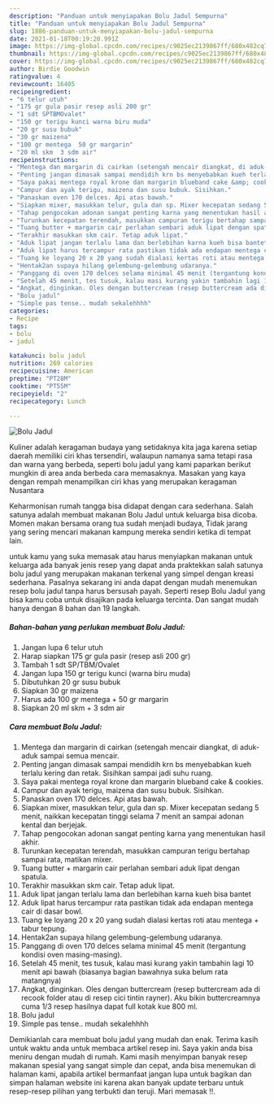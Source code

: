 ```yaml
---
description: "Panduan untuk menyiapakan Bolu Jadul Sempurna"
title: "Panduan untuk menyiapakan Bolu Jadul Sempurna"
slug: 1886-panduan-untuk-menyiapakan-bolu-jadul-sempurna
date: 2021-01-18T00:19:20.991Z
image: https://img-global.cpcdn.com/recipes/c9025ec2139867ff/680x482cq70/bolu-jadul-foto-resep-utama.jpg
thumbnail: https://img-global.cpcdn.com/recipes/c9025ec2139867ff/680x482cq70/bolu-jadul-foto-resep-utama.jpg
cover: https://img-global.cpcdn.com/recipes/c9025ec2139867ff/680x482cq70/bolu-jadul-foto-resep-utama.jpg
author: Birdie Goodwin
ratingvalue: 4
reviewcount: 16405
recipeingredient:
- "6 telur utuh"
- "175 gr gula pasir resep asli 200 gr"
- "1 sdt SPTBMOvalet"
- "150 gr terigu kunci warna biru muda"
- "20 gr susu bubuk"
- "30 gr maizena"
- "100 gr mentega  50 gr margarin"
- "20 ml skm  3 sdm air"
recipeinstructions:
- "Mentega dan margarin di cairkan (setengah mencair diangkat, di aduk-aduk sampai semua mencair."
- "Penting jangan dimasak sampai mendidih krn bs menyebabkan kueh terlalu kering dan retak. Sisihkan sampai jadi suhu ruang."
- "Saya pakai mentega royal krone dan margarin blueband cake &amp; cookies."
- "Campur dan ayak terigu, maizena dan susu bubuk. Sisihkan."
- "Panaskan oven 170 delces. Api atas bawah."
- "Siapkan mixer, masukkan telur, gula dan sp. Mixer kecepatan sedang 5 menit, naikkan kecepatan tinggi selama 7 menit an sampai adonan kental dan berjejak."
- "Tahap pengocokan adonan sangat penting karna yang menentukan hasil akhir."
- "Turunkan kecepatan terendah, masukkan campuran terigu bertahap sampai rata, matikan mixer."
- "Tuang butter + margarin cair perlahan sembari aduk lipat dengan spatula."
- "Terakhir masukkan skm cair. Tetap aduk lipat."
- "Aduk lipat jangan terlalu lama dan berlebihan karna kueh bisa bantet"
- "Aduk lipat harus tercampur rata pastikan tidak ada endapan mentega cair di dasar bowl."
- "Tuang ke loyang 20 x 20 yang sudah dialasi kertas roti atau mentega + tabur tepung."
- "Hentak2an supaya hilang gelembung-gelembung udaranya."
- "Panggang di oven 170 delces selama minimal 45 menit (tergantung kondisi oven masing-masing)."
- "Setelah 45 menit, tes tusuk, kalau masi kurang yakin tambahin lagi 10 menit api bawah (biasanya bagian bawahnya suka belum rata matangnya)"
- "Angkat, dinginkan. Oles dengan buttercream (resep buttercream ada di recook folder atau di resep cici tintin rayner). Aku bikin buttercreamnya cuma 1/3 resep hasilnya dapat full kotak kue 800 ml."
- "Bolu jadul"
- "Simple pas tense.. mudah sekalehhhh"
categories:
- Recipe
tags:
- bolu
- jadul

katakunci: bolu jadul 
nutrition: 269 calories
recipecuisine: American
preptime: "PT28M"
cooktime: "PT55M"
recipeyield: "2"
recipecategory: Lunch

---
```



![Bolu Jadul](https://img-global.cpcdn.com/recipes/c9025ec2139867ff/680x482cq70/bolu-jadul-foto-resep-utama.jpg)

Kuliner adalah keragaman budaya yang setidaknya kita jaga karena setiap daerah memiliki ciri khas tersendiri, walaupun namanya sama tetapi rasa dan warna yang berbeda, seperti bolu jadul yang kami paparkan berikut mungkin di area anda berbeda cara memasaknya. Masakan yang kaya dengan rempah menampilkan ciri khas yang merupakan keragaman Nusantara

Keharmonisan rumah tangga bisa didapat dengan cara sederhana. Salah satunya adalah membuat makanan Bolu Jadul untuk keluarga bisa dicoba. Momen makan bersama orang tua sudah menjadi budaya, Tidak jarang yang sering mencari makanan kampung mereka sendiri ketika di tempat lain.



untuk kamu yang suka memasak atau harus menyiapkan makanan untuk keluarga ada banyak jenis resep yang dapat anda praktekkan salah satunya bolu jadul yang merupakan makanan terkenal yang simpel dengan kreasi sederhana. Pasalnya sekarang ini anda dapat dengan mudah menemukan resep bolu jadul tanpa harus bersusah payah.
Seperti resep Bolu Jadul yang bisa kamu coba untuk disajikan pada keluarga tercinta. Dan sangat mudah hanya dengan 8 bahan dan 19 langkah.


<!--inarticleads1-->

##### Bahan-bahan yang perlukan membuat Bolu Jadul:

1. Jangan lupa 6 telur utuh
1. Harap siapkan 175 gr gula pasir (resep asli 200 gr)
1. Tambah 1 sdt SP/TBM/Ovalet
1. Jangan lupa 150 gr terigu kunci (warna biru muda)
1. Dibutuhkan 20 gr susu bubuk
1. Siapkan 30 gr maizena
1. Harus ada 100 gr mentega + 50 gr margarin
1. Siapkan 20 ml skm + 3 sdm air




<!--inarticleads2-->

##### Cara membuat  Bolu Jadul:

1. Mentega dan margarin di cairkan (setengah mencair diangkat, di aduk-aduk sampai semua mencair.
1. Penting jangan dimasak sampai mendidih krn bs menyebabkan kueh terlalu kering dan retak. Sisihkan sampai jadi suhu ruang.
1. Saya pakai mentega royal krone dan margarin blueband cake &amp; cookies.
1. Campur dan ayak terigu, maizena dan susu bubuk. Sisihkan.
1. Panaskan oven 170 delces. Api atas bawah.
1. Siapkan mixer, masukkan telur, gula dan sp. Mixer kecepatan sedang 5 menit, naikkan kecepatan tinggi selama 7 menit an sampai adonan kental dan berjejak.
1. Tahap pengocokan adonan sangat penting karna yang menentukan hasil akhir.
1. Turunkan kecepatan terendah, masukkan campuran terigu bertahap sampai rata, matikan mixer.
1. Tuang butter + margarin cair perlahan sembari aduk lipat dengan spatula.
1. Terakhir masukkan skm cair. Tetap aduk lipat.
1. Aduk lipat jangan terlalu lama dan berlebihan karna kueh bisa bantet
1. Aduk lipat harus tercampur rata pastikan tidak ada endapan mentega cair di dasar bowl.
1. Tuang ke loyang 20 x 20 yang sudah dialasi kertas roti atau mentega + tabur tepung.
1. Hentak2an supaya hilang gelembung-gelembung udaranya.
1. Panggang di oven 170 delces selama minimal 45 menit (tergantung kondisi oven masing-masing).
1. Setelah 45 menit, tes tusuk, kalau masi kurang yakin tambahin lagi 10 menit api bawah (biasanya bagian bawahnya suka belum rata matangnya)
1. Angkat, dinginkan. Oles dengan buttercream (resep buttercream ada di recook folder atau di resep cici tintin rayner). Aku bikin buttercreamnya cuma 1/3 resep hasilnya dapat full kotak kue 800 ml.
1. Bolu jadul
1. Simple pas tense.. mudah sekalehhhh




Demikianlah cara membuat bolu jadul yang mudah dan enak. Terima kasih untuk waktu anda untuk membaca artikel resep ini. Saya yakin anda bisa meniru dengan mudah di rumah. Kami masih menyimpan banyak resep makanan spesial yang sangat simple dan cepat, anda bisa menemukan di halaman kami, apabila artikel bermanfaat jangan lupa untuk bagikan dan simpan halaman website ini karena akan banyak update terbaru untuk resep-resep pilihan yang terbukti dan teruji. Mari memasak !!. 

